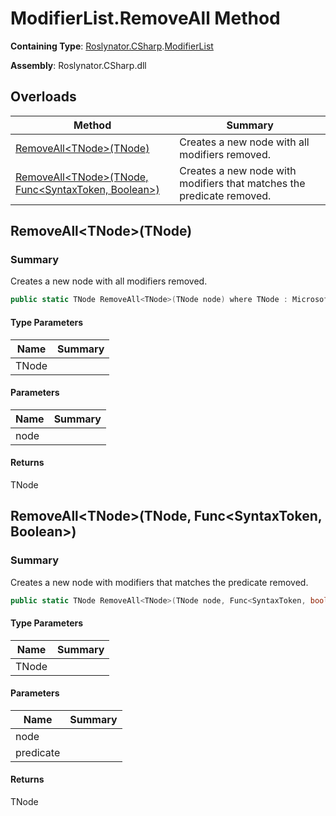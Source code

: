 # ModifierList\.RemoveAll Method

**Containing Type**: [Roslynator.CSharp](../../README.md)\.[ModifierList](../README.md)

**Assembly**: Roslynator\.CSharp\.dll

## Overloads

| Method | Summary |
| ------ | ------- |
| [RemoveAll\<TNode>(TNode)](#Roslynator_CSharp_ModifierList_RemoveAll__1___0_) | Creates a new node with all modifiers removed\. |
| [RemoveAll\<TNode>(TNode, Func\<SyntaxToken, Boolean>)](#Roslynator_CSharp_ModifierList_RemoveAll__1___0_System_Func_Microsoft_CodeAnalysis_SyntaxToken_System_Boolean__) | Creates a new node with modifiers that matches the predicate removed\. |

## RemoveAll\<TNode>\(TNode\)<a name="Roslynator_CSharp_ModifierList_RemoveAll__1___0_"></a>

### Summary

Creates a new node with all modifiers removed\.

```csharp
public static TNode RemoveAll<TNode>(TNode node) where TNode : Microsoft.CodeAnalysis.SyntaxNode
```

#### Type Parameters

| Name | Summary |
| ---- | ------- |
| TNode | |

#### Parameters

| Name | Summary |
| ---- | ------- |
| node | |

#### Returns

TNode

## RemoveAll\<TNode>\(TNode, Func\<SyntaxToken, Boolean>\)<a name="Roslynator_CSharp_ModifierList_RemoveAll__1___0_System_Func_Microsoft_CodeAnalysis_SyntaxToken_System_Boolean__"></a>

### Summary

Creates a new node with modifiers that matches the predicate removed\.

```csharp
public static TNode RemoveAll<TNode>(TNode node, Func<SyntaxToken, bool> predicate) where TNode : Microsoft.CodeAnalysis.SyntaxNode
```

#### Type Parameters

| Name | Summary |
| ---- | ------- |
| TNode | |

#### Parameters

| Name | Summary |
| ---- | ------- |
| node | |
| predicate | |

#### Returns

TNode


